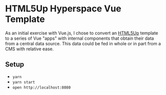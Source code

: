 # HTML5Up Hyperspace Vue Template

As an initial exercise with Vue.js, I chose to convert an [HTML5Up](http://html5up.net/)
template to a series of Vue "apps" with internal components that obtain their
data from a central data source. This data could be fed in whole or in part
from a CMS with relative ease.

## Setup

* `yarn`
* `yarn start`
* `open http://localhost:8080`
